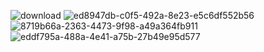 ![download](https://github.com/user-attachments/assets/b5862bb0-2163-4814-ad06-1c86d5ecfa32)
![ed8947db-c0f5-492a-8e23-e5c6df552b56](https://github.com/user-attachments/assets/5da6c236-30f4-4b59-a6a0-bd1f6196dd85)
![8719b66a-2363-4473-9f98-a49a364fb911](https://github.com/user-attachments/assets/53368c80-9bd9-4993-bbcf-a6135c0eabe9)
![eddf795a-488a-4e41-a75b-27b49e95d577](https://github.com/user-attachments/assets/e6b77772-837b-44c7-b02b-4a2822051f45)
